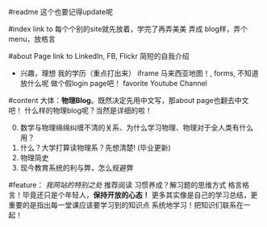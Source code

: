#readme
这个也要记得update呢

#index
link to 每个个别的site就先放着，学完了再弄美美
弄成 blog样，弄个menu，放格言

#about Page
link to LinkedIn, FB, Flickr
简短的自我介绍
  * 兴趣，理想
我的学历（重点打出来）
iframe 马来西亚地图！, forms, 不知道放什么呢 做个假login page吧！
favorite Youtube Channel

#content
大体：**物理Blog**。既然决定先用中文写，那about page也翻去中文吧！
什么样的物理blog呢？当然是详细的啦！

0. 数学与物理绵绵纠缠不清的关系、为什么学习物理、物理对于全人类有什么用？
  100. 什么？大学打算读物理系？先想清楚! (毕业更新)
1. 物理简史
2. 现今教育系统的利与弊，怎么规避弊

#feature：
*我网站的特别之处*
推荐阅读
习惯养成？解习题的思维方式
格言格言！毕竟还只是个年轻人，**保持开放的心态！**
更多其实像是自己的学习总结，更重要的是指出每一堂课应该要学习到的知识点
系统地学习！把知识们联系在一起！
